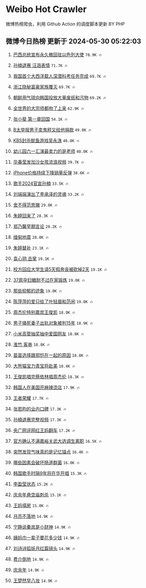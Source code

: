 # Weibo Hot Crawler 



微博热榜爬虫，利用 Github Action 的调度脚本更新 BY PHP 


## 微博今日热榜 更新于 2024-05-30 05:22:03 
1. [巴西总统宣布永久撤回驻以色列大使](https://s.weibo.com/weibo?q=%23%E5%B7%B4%E8%A5%BF%E6%80%BB%E7%BB%9F%E5%AE%A3%E5%B8%83%E6%B0%B8%E4%B9%85%E6%92%A4%E5%9B%9E%E9%A9%BB%E4%BB%A5%E8%89%B2%E5%88%97%E5%A4%A7%E4%BD%BF%23&t=31&band_rank=1&Refer=top) `78.9K 🔥` 

1. [孙楠退赛 汪涵表情](https://s.weibo.com/weibo?q=%E5%AD%99%E6%A5%A0%E9%80%80%E8%B5%9B%20%E6%B1%AA%E6%B6%B5%E8%A1%A8%E6%83%85&t=31&band_rank=2&Refer=top) `71.7K 🔥` 

1. [我国首个大西洋载人深潜科考任务完成](https://s.weibo.com/weibo?q=%23%E6%88%91%E5%9B%BD%E9%A6%96%E4%B8%AA%E5%A4%A7%E8%A5%BF%E6%B4%8B%E8%BD%BD%E4%BA%BA%E6%B7%B1%E6%BD%9C%E7%A7%91%E8%80%83%E4%BB%BB%E5%8A%A1%E5%AE%8C%E6%88%90%23&t=31&band_rank=3&Refer=top) `69.7K 🔥` 

1. [浙江隐秘富豪家族覆灭](https://s.weibo.com/weibo?q=%23%E6%B5%99%E6%B1%9F%E9%9A%90%E7%A7%98%E5%AF%8C%E8%B1%AA%E5%AE%B6%E6%97%8F%E8%A6%86%E7%81%AD%23&t=31&band_rank=4&Refer=top) `69.7K 🔥` 

1. [朝鲜用气球向韩国投放大量废纸和污物](https://s.weibo.com/weibo?q=%23%E6%9C%9D%E9%B2%9C%E7%94%A8%E6%B0%94%E7%90%83%E5%90%91%E9%9F%A9%E5%9B%BD%E6%8A%95%E6%94%BE%E5%A4%A7%E9%87%8F%E5%BA%9F%E7%BA%B8%E5%92%8C%E6%B1%A1%E7%89%A9%23&t=31&band_rank=5&Refer=top) `69.2K 🔥` 

1. [全世界的大宗师都吻了上来](https://s.weibo.com/weibo?q=%E5%85%A8%E4%B8%96%E7%95%8C%E7%9A%84%E5%A4%A7%E5%AE%97%E5%B8%88%E9%83%BD%E5%90%BB%E4%BA%86%E4%B8%8A%E6%9D%A5&t=31&band_rank=6&Refer=top) `62.9K 🔥` 

1. [张小斐 第一章回国](https://s.weibo.com/weibo?q=%E5%BC%A0%E5%B0%8F%E6%96%90%20%E7%AC%AC%E4%B8%80%E7%AB%A0%E5%9B%9E%E5%9B%BD&t=31&band_rank=7&Refer=top) `54.1K 🔥` 

1. [B太举报男子卖鬼秤又给他捐款](https://s.weibo.com/weibo?q=%23B%E5%A4%AA%E4%B8%BE%E6%8A%A5%E7%94%B7%E5%AD%90%E5%8D%96%E9%AC%BC%E7%A7%A4%E5%8F%88%E7%BB%99%E4%BB%96%E6%8D%90%E6%AC%BE%23&t=31&band_rank=8&Refer=top) `49.0K 🔥` 

1. [KBS封杀鱿鱼游戏吴永洙](https://s.weibo.com/weibo?q=%23KBS%E5%B0%81%E6%9D%80%E9%B1%BF%E9%B1%BC%E6%B8%B8%E6%88%8F%E5%90%B4%E6%B0%B8%E6%B4%99%23&t=31&band_rank=9&Refer=top) `46.0K 🔥` 

1. [幼儿园六一汇演最卖力的是老师](https://s.weibo.com/weibo?q=%23%E5%B9%BC%E5%84%BF%E5%9B%AD%E5%85%AD%E4%B8%80%E6%B1%87%E6%BC%94%E6%9C%80%E5%8D%96%E5%8A%9B%E7%9A%84%E6%98%AF%E8%80%81%E5%B8%88%23&t=31&band_rank=10&Refer=top) `40.0K 🔥` 

1. [华春莹发加沙女孩流浪视频](https://s.weibo.com/weibo?q=%23%E5%8D%8E%E6%98%A5%E8%8E%B9%E5%8F%91%E5%8A%A0%E6%B2%99%E5%A5%B3%E5%AD%A9%E6%B5%81%E6%B5%AA%E8%A7%86%E9%A2%91%23&t=31&band_rank=11&Refer=top) `39.7K 🔥` 

1. [iPhone价格持续下降销量反弹](https://s.weibo.com/weibo?q=%23iPhone%E4%BB%B7%E6%A0%BC%E6%8C%81%E7%BB%AD%E4%B8%8B%E9%99%8D%E9%94%80%E9%87%8F%E5%8F%8D%E5%BC%B9%23&t=31&band_rank=12&Refer=top) `38.6K 🔥` 

1. [歌手2024官宣孙楠](https://s.weibo.com/weibo?q=%23%E6%AD%8C%E6%89%8B2024%E5%AE%98%E5%AE%A3%E5%AD%99%E6%A5%A0%23&t=31&band_rank=13&Refer=top) `33.5K 🔥` 

1. [刘端端演出了李承泽的灵魂](https://s.weibo.com/weibo?q=%E5%88%98%E7%AB%AF%E7%AB%AF%E6%BC%94%E5%87%BA%E4%BA%86%E6%9D%8E%E6%89%BF%E6%B3%BD%E7%9A%84%E7%81%B5%E9%AD%82&t=31&band_rank=14&Refer=top) `33.2K 🔥` 

1. [舍不得范思辙](https://s.weibo.com/weibo?q=%23%E8%88%8D%E4%B8%8D%E5%BE%97%E8%8C%83%E6%80%9D%E8%BE%99%23&t=31&band_rank=15&Refer=top) `29.0K 🔥` 

1. [朱婷回来了](https://s.weibo.com/weibo?q=%E6%9C%B1%E5%A9%B7%E5%9B%9E%E6%9D%A5%E4%BA%86&t=31&band_rank=16&Refer=top) `28.3K 🔥` 

1. [郑乃馨早期言论](https://s.weibo.com/weibo?q=%23%E9%83%91%E4%B9%83%E9%A6%A8%E6%97%A9%E6%9C%9F%E8%A8%80%E8%AE%BA%23&t=31&band_rank=17&Refer=top) `28.2K 🔥` 

1. [缅甸地震](https://s.weibo.com/weibo?q=%E7%BC%85%E7%94%B8%E5%9C%B0%E9%9C%87&t=31&band_rank=18&Refer=top) `28.0K 🔥` 

1. [朱婷替补](https://s.weibo.com/weibo?q=%E6%9C%B1%E5%A9%B7%E6%9B%BF%E8%A1%A5&t=31&band_rank=19&Refer=top) `23.1K 🔥` 

1. [袁心玥 击掌](https://s.weibo.com/weibo?q=%E8%A2%81%E5%BF%83%E7%8E%A5%20%E5%87%BB%E6%8E%8C&t=31&band_rank=20&Refer=top) `19.1K 🔥` 

1. [校方回应大学生请5天假奔丧被砍掉2天](https://s.weibo.com/weibo?q=%23%E6%A0%A1%E6%96%B9%E5%9B%9E%E5%BA%94%E5%A4%A7%E5%AD%A6%E7%94%9F%E8%AF%B75%E5%A4%A9%E5%81%87%E5%A5%94%E4%B8%A7%E8%A2%AB%E7%A0%8D%E6%8E%892%E5%A4%A9%23&t=31&band_rank=21&Refer=top) `19.1K 🔥` 

1. [37周孕妇糖耐不过在家锻炼](https://s.weibo.com/weibo?q=%2337%E5%91%A8%E5%AD%95%E5%A6%87%E7%B3%96%E8%80%90%E4%B8%8D%E8%BF%87%E5%9C%A8%E5%AE%B6%E9%94%BB%E7%82%BC%23&t=31&band_rank=22&Refer=top) `19.0K 🔥` 

1. [那些抑郁的迹象](https://s.weibo.com/weibo?q=%E9%82%A3%E4%BA%9B%E6%8A%91%E9%83%81%E7%9A%84%E8%BF%B9%E8%B1%A1&t=31&band_rank=23&Refer=top) `19.0K 🔥` 

1. [陈萍萍的爱只给了叶轻眉和范闲](https://s.weibo.com/weibo?q=%E9%99%88%E8%90%8D%E8%90%8D%E7%9A%84%E7%88%B1%E5%8F%AA%E7%BB%99%E4%BA%86%E5%8F%B6%E8%BD%BB%E7%9C%89%E5%92%8C%E8%8C%83%E9%97%B2&t=31&band_rank=24&Refer=top) `19.0K 🔥` 

1. [周杰伦特别嘉宾王俊凯](https://s.weibo.com/weibo?q=%23%E5%91%A8%E6%9D%B0%E4%BC%A6%E7%89%B9%E5%88%AB%E5%98%89%E5%AE%BE%E7%8E%8B%E4%BF%8A%E5%87%AF%23&t=31&band_rank=25&Refer=top) `18.9K 🔥` 

1. [男子捅死妻子出轨对象被判15年](https://s.weibo.com/weibo?q=%23%E7%94%B7%E5%AD%90%E6%8D%85%E6%AD%BB%E5%A6%BB%E5%AD%90%E5%87%BA%E8%BD%A8%E5%AF%B9%E8%B1%A1%E8%A2%AB%E5%88%A415%E5%B9%B4%23&t=31&band_rank=26&Refer=top) `18.9K 🔥` 

1. [小米高管抽奖抽中爱国网友](https://s.weibo.com/weibo?q=%23%E5%B0%8F%E7%B1%B3%E9%AB%98%E7%AE%A1%E6%8A%BD%E5%A5%96%E6%8A%BD%E4%B8%AD%E7%88%B1%E5%9B%BD%E7%BD%91%E5%8F%8B%23&t=31&band_rank=27&Refer=top) `18.8K 🔥` 

1. [淮竹 客串](https://s.weibo.com/weibo?q=%E6%B7%AE%E7%AB%B9%20%E5%AE%A2%E4%B8%B2&t=31&band_rank=28&Refer=top) `18.8K 🔥` 

1. [苗苗选择跟郑恺在一起的原因](https://s.weibo.com/weibo?q=%23%E8%8B%97%E8%8B%97%E9%80%89%E6%8B%A9%E8%B7%9F%E9%83%91%E6%81%BA%E5%9C%A8%E4%B8%80%E8%B5%B7%E7%9A%84%E5%8E%9F%E5%9B%A0%23&t=31&band_rank=29&Refer=top) `18.8K 🔥` 

1. [大熊猫宝力青宝将赴美](https://s.weibo.com/weibo?q=%23%E5%A4%A7%E7%86%8A%E7%8C%AB%E5%AE%9D%E5%8A%9B%E9%9D%92%E5%AE%9D%E5%B0%86%E8%B5%B4%E7%BE%8E%23&t=31&band_rank=30&Refer=top) `18.4K 🔥` 

1. [王俊凯唱完蔡依林唱周杰伦](https://s.weibo.com/weibo?q=%23%E7%8E%8B%E4%BF%8A%E5%87%AF%E5%94%B1%E5%AE%8C%E8%94%A1%E4%BE%9D%E6%9E%97%E5%94%B1%E5%91%A8%E6%9D%B0%E4%BC%A6%23&t=31&band_rank=31&Refer=top) `18.3K 🔥` 

1. [韩国人在美国开麻辣烫店](https://s.weibo.com/weibo?q=%23%E9%9F%A9%E5%9B%BD%E4%BA%BA%E5%9C%A8%E7%BE%8E%E5%9B%BD%E5%BC%80%E9%BA%BB%E8%BE%A3%E7%83%AB%E5%BA%97%23&t=31&band_rank=32&Refer=top) `17.9K 🔥` 

1. [王者荣耀](https://s.weibo.com/weibo?q=%E7%8E%8B%E8%80%85%E8%8D%A3%E8%80%80&t=31&band_rank=33&Refer=top) `17.7K 🔥` 

1. [张若昀的业内口碑](https://s.weibo.com/weibo?q=%23%E5%BC%A0%E8%8B%A5%E6%98%80%E7%9A%84%E4%B8%9A%E5%86%85%E5%8F%A3%E7%A2%91%23&t=31&band_rank=34&Refer=top) `17.3K 🔥` 

1. [孙楠退赛完整视频](https://s.weibo.com/weibo?q=%23%E5%AD%99%E6%A5%A0%E9%80%80%E8%B5%9B%E5%AE%8C%E6%95%B4%E8%A7%86%E9%A2%91%23&t=31&band_rank=35&Refer=top) `17.3K 🔥` 

1. [央广网评网红王妈翻车](https://s.weibo.com/weibo?q=%23%E5%A4%AE%E5%B9%BF%E7%BD%91%E8%AF%84%E7%BD%91%E7%BA%A2%E7%8E%8B%E5%A6%88%E7%BF%BB%E8%BD%A6%23&t=31&band_rank=36&Refer=top) `17.2K 🔥` 

1. [官方确认不满嘉峪关武大选调生离职](https://s.weibo.com/weibo?q=%23%E5%AE%98%E6%96%B9%E7%A1%AE%E8%AE%A4%E4%B8%8D%E6%BB%A1%E5%98%89%E5%B3%AA%E5%85%B3%E6%AD%A6%E5%A4%A7%E9%80%89%E8%B0%83%E7%94%9F%E7%A6%BB%E8%81%8C%23&t=31&band_rank=37&Refer=top) `16.5K 🔥` 

1. [突然发现气味真的是记忆锚点](https://s.weibo.com/weibo?q=%23%E7%AA%81%E7%84%B6%E5%8F%91%E7%8E%B0%E6%B0%94%E5%91%B3%E7%9C%9F%E7%9A%84%E6%98%AF%E8%AE%B0%E5%BF%86%E9%94%9A%E7%82%B9%23&t=31&band_rank=38&Refer=top) `16.4K 🔥` 

1. [哪些因素会破坏肠道群菌](https://s.weibo.com/weibo?q=%23%E5%93%AA%E4%BA%9B%E5%9B%A0%E7%B4%A0%E4%BC%9A%E7%A0%B4%E5%9D%8F%E8%82%A0%E9%81%93%E7%BE%A4%E8%8F%8C%23&t=31&band_rank=39&Refer=top) `16.0K 🔥` 

1. [韩国歌手时隔9年将在华开唱](https://s.weibo.com/weibo?q=%23%E9%9F%A9%E5%9B%BD%E6%AD%8C%E6%89%8B%E6%97%B6%E9%9A%949%E5%B9%B4%E5%B0%86%E5%9C%A8%E5%8D%8E%E5%BC%80%E5%94%B1%23&t=31&band_rank=40&Refer=top) `15.3K 🔥` 

1. [李盈莹状态](https://s.weibo.com/weibo?q=%E6%9D%8E%E7%9B%88%E8%8E%B9%E7%8A%B6%E6%80%81&t=31&band_rank=41&Refer=top) `15.2K 🔥` 

1. [庆余年悬空庙刺杀](https://s.weibo.com/weibo?q=%23%E5%BA%86%E4%BD%99%E5%B9%B4%E6%82%AC%E7%A9%BA%E5%BA%99%E5%88%BA%E6%9D%80%23&t=31&band_rank=42&Refer=top) `15.1K 🔥` 

1. [王妈塌房](https://s.weibo.com/weibo?q=%E7%8E%8B%E5%A6%88%E5%A1%8C%E6%88%BF&t=31&band_rank=43&Refer=top) `15.0K 🔥` 

1. [月亮不落地](https://s.weibo.com/weibo?q=%E6%9C%88%E4%BA%AE%E4%B8%8D%E8%90%BD%E5%9C%B0&t=31&band_rank=44&Refer=top) `14.9K 🔥` 

1. [宁静说秦岚是小财神](https://s.weibo.com/weibo?q=%23%E5%AE%81%E9%9D%99%E8%AF%B4%E7%A7%A6%E5%B2%9A%E6%98%AF%E5%B0%8F%E8%B4%A2%E7%A5%9E%23&t=31&band_rank=45&Refer=top) `14.9K 🔥` 

1. [姨妈巾一辈子要花多少钱](https://s.weibo.com/weibo?q=%23%E5%A7%A8%E5%A6%88%E5%B7%BE%E4%B8%80%E8%BE%88%E5%AD%90%E8%A6%81%E8%8A%B1%E5%A4%9A%E5%B0%91%E9%92%B1%23&t=31&band_rank=46&Refer=top) `14.9K 🔥` 

1. [刘诗诗狐妖月红篇镜头](https://s.weibo.com/weibo?q=%23%E5%88%98%E8%AF%97%E8%AF%97%E7%8B%90%E5%A6%96%E6%9C%88%E7%BA%A2%E7%AF%87%E9%95%9C%E5%A4%B4%23&t=31&band_rank=47&Refer=top) `14.9K 🔥` 

1. [费介倒地](https://s.weibo.com/weibo?q=%23%E8%B4%B9%E4%BB%8B%E5%80%92%E5%9C%B0%23&t=31&band_rank=48&Refer=top) `14.9K 🔥` 

1. [庆余年](https://s.weibo.com/weibo?q=%E5%BA%86%E4%BD%99%E5%B9%B4&t=31&band_rank=49&Refer=top) `14.9K 🔥` 

1. [王楚然早八妆](https://s.weibo.com/weibo?q=%23%E7%8E%8B%E6%A5%9A%E7%84%B6%E6%97%A9%E5%85%AB%E5%A6%86%23&t=31&band_rank=50&Refer=top) `14.9K 🔥` 

